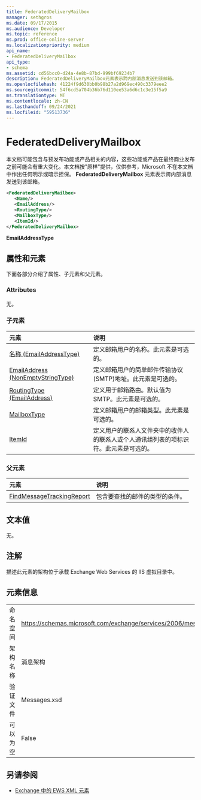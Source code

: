 ```yaml
---
title: FederatedDeliveryMailbox
manager: sethgros
ms.date: 09/17/2015
ms.audience: Developer
ms.topic: reference
ms.prod: office-online-server
ms.localizationpriority: medium
api_name:
- FederatedDeliveryMailbox
api_type:
- schema
ms.assetid: cd56bcc0-d24a-4e8b-87bd-999bf69234b7
description: FederatedDeliveryMailbox元素表示跨内部消息发送到该邮箱。
ms.openlocfilehash: 41224f9d630bb0b98b27a2d969ec490c3379eee2
ms.sourcegitcommit: 54f6cd5a704b36b76d110ee53a6d6c1c3e15f5a9
ms.translationtype: MT
ms.contentlocale: zh-CN
ms.lasthandoff: 09/24/2021
ms.locfileid: "59513736"
---
```

# <a name="federateddeliverymailbox"></a>FederatedDeliveryMailbox

本文档可能包含与预发布功能或产品相关的内容，这些功能或产品在最终商业发布之前可能会有重大变化。本文档按"原样"提供，仅供参考，Microsoft 不在本文档中作出任何明示或暗示担保。 **FederatedDeliveryMailbox** 元素表示跨内部消息发送到该邮箱。 
  
```XML
<FederatedDeliveryMailbox>
   <Name/>
   <EmailAddress/>
   <RoutingType/>
   <MailboxType/>
   <ItemId/>
</FederatedDeliveryMailbox>
```

 **EmailAddressType**
## <a name="attributes-and-elements"></a>属性和元素

下面各部分介绍了属性、子元素和父元素。
  
### <a name="attributes"></a>Attributes

无。
  
### <a name="child-elements"></a>子元素

|**元素**|**说明**|
|:-----|:-----|
|[名称 (EmailAddressType)](name-emailaddresstype.md) <br/> |定义邮箱用户的名称。此元素是可选的。  <br/> |
|[EmailAddress (NonEmptyStringType)](emailaddress-nonemptystringtype.md) <br/> |定义邮箱用户的简单邮件传输协议 (SMTP)地址。此元素是可选的。  <br/> |
|[RoutingType (EmailAddress)](routingtype-emailaddress.md) <br/> |定义用于邮箱路由。默认值为 SMTP。此元素是可选的。  <br/> |
|[MailboxType](mailboxtype.md) <br/> |定义邮箱用户的邮箱类型。此元素是可选的。  <br/> |
|[ItemId](itemid.md) <br/> |定义用户的联系人文件夹中的收件人的联系人或个人通讯组列表的项标识符。此元素是可选的。  <br/> |
   
### <a name="parent-elements"></a>父元素

|**元素**|**说明**|
|:-----|:-----|
|[FindMessageTrackingReport](findmessagetrackingreport.md) <br/> |包含要查找的邮件的类型的条件。  <br/> |
   
## <a name="text-value"></a>文本值

无。
  
## <a name="remarks"></a>注解

描述此元素的架构位于承载 Exchange Web Services 的 IIS 虚拟目录中。
  
## <a name="element-information"></a>元素信息

|||
|:-----|:-----|
|命名空间  <br/> |https://schemas.microsoft.com/exchange/services/2006/messages  <br/> |
|架构名称  <br/> |消息架构  <br/> |
|验证文件  <br/> |Messages.xsd  <br/> |
|可以为空  <br/> |False  <br/> |
   
## <a name="see-also"></a>另请参阅



- [Exchange 中的 EWS XML 元素](ews-xml-elements-in-exchange.md)

